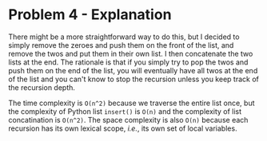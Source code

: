 # Problem 4 - Explanation

There might be a more straightforward way to do this, but I decided to simply remove the zeroes and push them on the front of the list, and remove the twos and put them in their own list. I then concatenate the two lists at the end. The rationale is that if you simply try to pop the twos and push them on the end of the list, you will eventually have all twos at the end of the list and you can't know to stop the recursion unless you keep track of the recursion depth.

The time complexity is `O(n^2)` because we traverse the entire list once, but the complexity of Python list `insert()` is `O(n)` and the complexity of list concatination is `O(n^2)`. The space complexity is also `O(n)` because each recursion has its own lexical scope, _i.e._, its own set of local variables.
